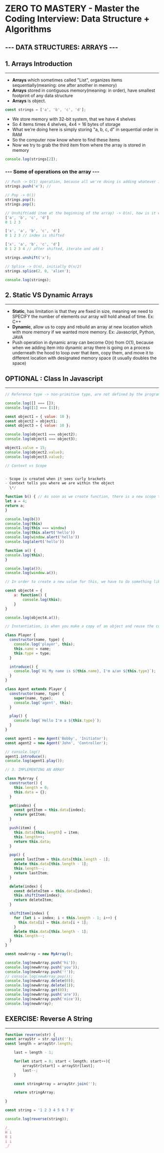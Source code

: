 # ZERO TO MASTERY - Master the Coding Interview: Data Structure + Algorithms

## --- DATA STRUCTURES: ARRAYS ---

## **1. Arrays Introduction**

---

- **Arrays** which sometimes called "List", organizes items sequentially(meaning: one after another in memory)
- **Arrays** stored in contiguous memory(meaning: in order), have smallest footprint of any data structure
- **Arrays** is object.

```js
const strings = ['a', 'b', 'c', 'd'];
```

- We store memory with 32-bit system, that we have 4 shelves
- So 4 items times 4 shelves, 4x4 = 16 bytes of storage
- What we're doing here is simply storing "a, b, c, d" in sequential order in RAM
- So the computer now know where to find these items
- Now we try to grab the third item from where the array is stored in memory

```js
console.log(strings[2]);
```

### **--- Some of operations on the array ---**

```js
// Push -> O(1) operation, because all we're doing is adding whatever item we want at the end without looping through anything.
strings.push('e'); //

// Pop -> O(1)
strings.pop();
strings.pop();

// Unshift(add item at the beginning of the array) -> O(n), how is it works?
['a', 'b', 'c', 'd']
0 1 2 3

['x', 'a', 'b', 'c', 'd']
0 1 2 3 // index is shifted

['x', 'a', 'b', 'c', 'd']
0 1 2 3 4 // after shifted, iterate and add 1

strings.unshift('x');

// Splice -> O(n), initially O(n/2)
strings.splice(2, 0, 'alien');

console.log(strings);
```

## **2. Static VS Dynamic Arrays**

---

- **Static**, has limitation is that they are fixed in size, meaning we need to SPECIFY the number of elements our array will hold ahead of time. Ex: C++
- **Dynamic**, allow us to copy and rebuild an array at new location which with more memory if we wanted more memory. Ex: Javascript, Python, JAVA
- Push operation in dynamic array can become O(n) from O(1), because when we adding item into dynamic array there is going on a process underneath the hood to loop over that item, copy them, and move it to different location with designated memory space (it usually doubles the space)

## **OPTIONAL : Class In Javascript**

---

```js
// Reference type -> non-primitive type, are not defined by the programming languages(meaning: they created by the programmer )

console.log([] === []);
console.log([1] === [1]);

const object1 = { value: 10 };
const object2 = object1;
const object3 = { value: 10 };

console.log(object1 === object2);
console.log(object1 === object3);

object1.value = 15;
console.log(object2.value);
console.log(object3.value);
```

```js
// Context vs Scope


- Scope is created when it sees curly brackets
- Context tells you where we are within the object
  \*/

function b() { // As soon as we create function, there is a new scope that created
let a = 4;
return a;
}

console.log(b())
console.log(this)
console.log(this === window)
console.log(this.alert('hello'))
console.log(window.alert('hello'))
console.log(alert('hello'))

function a() {
console.log(this);
}

console.log(a());
console.log(window.a());

// In order to create a new value for this, we have to do something like below

const object4 = {
    a: function() {
        console.log(this);
    }
}

console.log(object4.a());
```

```js
// Instantiation, is when you make a copy of an object and reuse the code

class Player {
  constructor(name, type) {
    console.log('player', this);
    this.name = name;
    this.type = type;
  }

  introduce() {
    console.log(`Hi My name is ${this.name}, I'm a/an ${this.type}`);
  }
}

class Agent extends Player {
  constructor(name, type) {
    super(name, type);
    console.log('agent', this);
  }

  play() {
    console.log(`Hello I'm a ${this.type}`);
  }
}

const agent1 = new Agent('Bobby', 'Initiator');
const agent2 = new Agent('John', 'Controller');

// console.log()
agent1.introduce();
console.log(agent1.play());

// 3. IMPLEMENTING AN ARRAY

class MyArray {
  constructor() {
    this.length = 0;
    this.data = {};
  }

  get(index) {
    const getItem = this.data[index];
    return getItem;
  }

  push(item) {
    this.data[this.length] = item;
    this.length++;
    return this.data;
  }

  pop() {
    const lastItem = this.data[this.length - 1];
    delete this.data[this.length - 1];
    this.length--;
    return lastItem;
  }

  delete(index) {
    const deleteItem = this.data[index];
    this.shiftItem(index);
    return deleteItem;
  }

  shiftItem(index) {
    for (let i = index; i < this.length - 1; i++) {
      this.data[i] = this.data[i + 1];
    }
    delete this.data[this.length - 1];
    this.length--;
  }
}

const newArray = new MyArray();

console.log(newArray.push('hi'));
console.log(newArray.push('you'));
console.log(newArray.push('!'));
// console.log(newArray.pop());
console.log(newArray.delete(0));
console.log(newArray.delete(1));
console.log(newArray.get(0));
console.log(newArray.push('are'));
console.log(newArray.push('nice'));
console.log(newArray);
```

## **EXERCISE: Reverse A String**

---

```js
function reverse(str) {
const arrayStr = str.split('');
const length = arrayStr.length;

    last = length - 1;

    for(let start = 0; start < length; start++){
        arrayStr[start] = arrayStr[last];
        last--;
    }

    const stringArray = arrayStr.join('');

    return stringArray;

}

const string = '1 2 3 4 5 6 7 8'

console.log(reverse(string));

/_
H i
0 1
i i
_/
```
